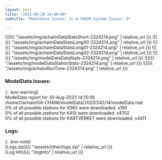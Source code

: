 ```yaml
---
layout: post
title: "2023-08-30 14:00:00"
subtitle: "ModelData Issues: 3; A-CHAIM System Issues: 0"

---
```


![]({{ "/assets/img/achaimDataStatsShort-2324214.png" | relative_url }})
![]({{ "/assets/img/achaimDataStatsLong00-2324214.png" | relative_url }})
![]({{ "/assets/img/achaimDataStatsLong01-2324214.png" | relative_url }})
![]({{ "/assets/img/achaimDataStatsLong02-2324214.png" | relative_url }})
![]({{ "/assets/img/modelDataDataStats-2324214.png" | relative_url }})
![]({{ "/assets/img/modelDataStationStats-2324214.png" | relative_url }})
![]({{ "/assets/img/achaimRunTime-2324214.png" | relative_url }})


### ModelData Issues:  
  
{: .box-warning}  
 ModelData report for 30-Aug-2023 14:15:08   
 /home2/achaim1/A-CHAIM/modelData/2023/242/14/modelData.mat   
 0% of all possible stations for IONO were downloaded. x190   
 0% of all possible stations for KASI were downloaded. x4702   
 0% of all possible stations for KARTVERKET were downloaded. x4411   
  


### Logs:  
  
{: .box-note}  
[Logs.zip]({{ "/assets/other/logs.zip" | relative_url }})  
[Log Info]({{ "/logInfo" | relative_url }})  
